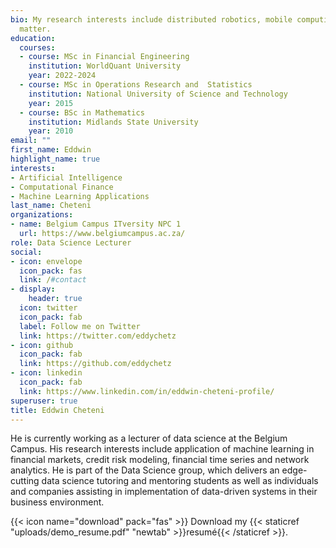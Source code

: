 ```yaml
---
bio: My research interests include distributed robotics, mobile computing and programmable
  matter.
education:
  courses:
  - course: MSc in Financial Engineering
    institution: WorldQuant University
    year: 2022-2024
  - course: MSc in Operations Research and  Statistics
    institution: National University of Science and Technology
    year: 2015
  - course: BSc in Mathematics 
    institution: Midlands State University
    year: 2010
email: ""
first_name: Eddwin
highlight_name: true
interests:
- Artificial Intelligence
- Computational Finance
- Machine Learning Applications
last_name: Cheteni
organizations:
- name: Belgium Campus ITversity NPC 1
  url: https://www.belgiumcampus.ac.za/
role: Data Science Lecturer
social:
- icon: envelope
  icon_pack: fas
  link: /#contact
- display:
    header: true
  icon: twitter
  icon_pack: fab
  label: Follow me on Twitter
  link: https://twitter.com/eddychetz
- icon: github
  icon_pack: fab
  link: https://github.com/eddychetz
- icon: linkedin
  icon_pack: fab
  link: https://www.linkedin.com/in/eddwin-cheteni-profile/
superuser: true
title: Eddwin Cheteni
---
```


He is currently working as a lecturer of data science at the Belgium Campus. His research interests include application of machine learning in financial markets, credit risk modeling, financial time series and network analytics. He is part of the Data Science group, which delivers an edge-cutting data science tutoring and mentoring students as well as individuals and companies assisting in implementation of data-driven systems in their business environment.

{{< icon name="download" pack="fas" >}} Download my {{< staticref "uploads/demo_resume.pdf" "newtab" >}}resumé{{< /staticref >}}.
